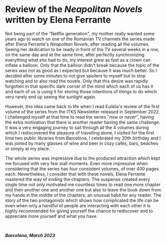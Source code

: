 &nbsp;

# Review of the _Neapolitan Novels_ written by Elena Ferrante

Not being part of the "Netflix generation", my mother really wanted some years ago to watch on one of the Romanian TV channels the series made after Elena Ferrante's _Neapolitan Novels_, after reading all the volumes. Seeing her dedication to be ready in front of the TV several weeks in a row, on the same day and at the same time, after perfectly synchronizing everything what she had to do, my interest grew as fast as a clown can inflate a balloon. Only that the balloon didn't break because the topic of the series was not as good as I expected but because it was much better. So I decided after some minutes to not give spoilers to myself but to stop watching and to also read the novels. Only that this desire was rapidly forgotten in that specific dark corner of the mind which each of us has it and each of us is using it for storing those intentions of things to do which very rarely end up seeing the sunlight again.

However, this idea came back to life when I read Eulàlia's review of the first volume of the series from the ITKS Newsletter released in September 2022. I challenged myself at that time to read the series "now or never", having the extra motivation that there is another reader having the same challenge. It was a very engaging journey to sail through all the 4 volumes during which I rediscovered the pleasure of travelling alone, I visited for the first time two public libraries from Barcelona, I celebrated my 30th birthday and I was joined by many glasses of wine and beer in cozy cafés, bars, beaches or simply at my place. 

The whole series was impressive due to the produced attraction which kept me focused with very few stall moments. Even more impressive when considering that the series has four consistent volumes, of over 400 pages each. Nevertheless, I consider that with these novels, Elena Ferrante mastered the way of ending the chapters. The suspense created every single time not only motivated me countless times to read one more chapter and then another one and another one but also to leave the book down from my hands in the middle of the chapters, an unusual habit for any reader. The story of the two protagonists which shows how complicated the life can be even when only a handful of people are interacting with each other it is highly recommended for giving yourself the chance to rediscover and to appreciate more yourself and what you have.
 
&nbsp;

***Barcelona, March 2023*** 
